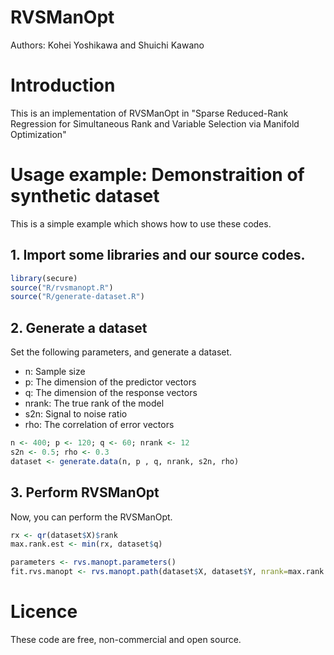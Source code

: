 # RVSManOpt
Authors: Kohei Yoshikawa and Shuichi Kawano

# Introduction 
This is an implementation of RVSManOpt in "Sparse Reduced-Rank Regression for Simultaneous Rank and Variable Selection via Manifold Optimization"

# Usage example: Demonstraition of synthetic dataset 
This is a simple example which shows how to use these codes.
## 1. Import some libraries and our source codes.
```R
library(secure)
source("R/rvsmanopt.R")
source("R/generate-dataset.R")
```

## 2. Generate a dataset
Set the following parameters, and generate a dataset.
  - n: Sample size 
  - p: The dimension of the predictor vectors
  - q: The dimension of the response vectors
  - nrank: The true rank of the model
  - s2n: Signal to noise ratio
  - rho: The correlation of error vectors

```R
n <- 400; p <- 120; q <- 60; nrank <- 12
s2n <- 0.5; rho <- 0.3
dataset <- generate.data(n, p , q, nrank, s2n, rho)
```

## 3. Perform RVSManOpt
Now, you can perform the RVSManOpt.
```R
rx <- qr(dataset$X)$rank
max.rank.est <- min(rx, dataset$q)

parameters <- rvs.manopt.parameters()
fit.rvs.manopt <- rvs.manopt.path(dataset$X, dataset$Y, nrank=max.rank.est, parameters)
```

# Licence
These code are free, non-commercial and open source.
